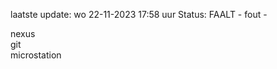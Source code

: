 laatste update: 
wo 22-11-2023 17:58   uur 
Status: FAALT - fout - 
<div class="service R">nexus</div><div class="service R">git</div><div class="service Y">microstation</div>
